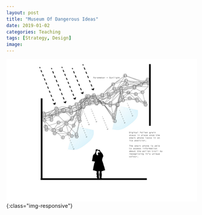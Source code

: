 ```yaml
---
layout: post
title: "Museum Of Dangerous Ideas"
date: 2019-01-02
categories: Teaching
tags: [Strategy, Design]
image:
---
```




![Urban Pollen](/images/urbanpollen4.jpg){:class="img-responsive"}

<!-- <iframe src="https://e.issuu.com/embed.html#1847533/37575623" frameborder="0" allowfullscreen="" style="margin:0px auto;display:block;width:600px;height:424px;"></iframe> -->
